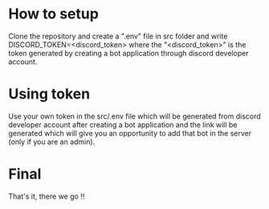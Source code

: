 # How to setup
Clone the repository and create a ".env" file in src folder and write DISCORD_TOKEN=<discord_token> where the "<discord_token>" is the token generated by creating a bot application through discord developer account.


# Using token
Use your own token in the src/.env file which will be generated from discord developer account after creating a bot application and the link will be generated which will give you an opportunity to add that bot in the server (only if you are an admin).


# Final
 That's it, there we go !!
